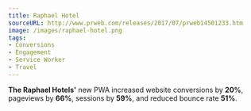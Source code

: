 ```yaml
---
title: Raphael Hotel
sourceURL: http://www.prweb.com/releases/2017/07/prweb14501233.htm
image: /images/raphael-hotel.png
tags:
- Conversions 
- Engagement 
- Service Worker
- Travel
---
```


**The Raphael Hotels'** new PWA increased website conversions by **20%**, pageviews by **66%**, sessions by **59%**, and reduced bounce rate **51%**.
